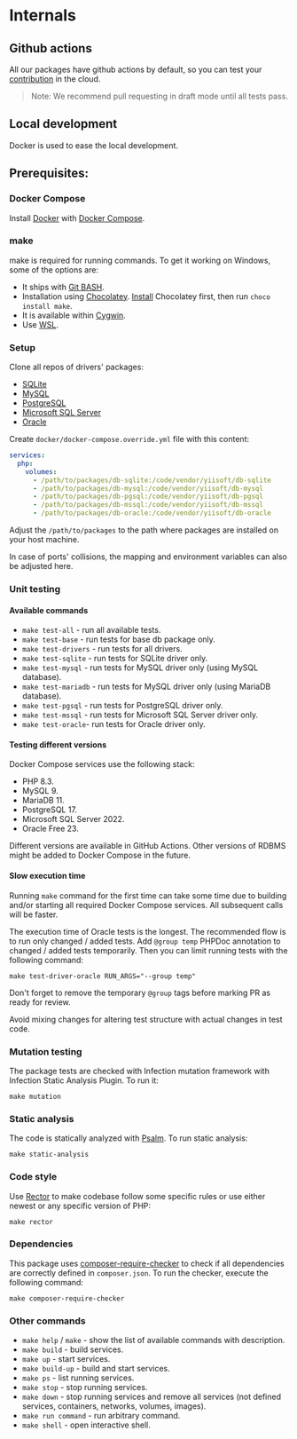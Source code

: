 # Internals

## Github actions

All our packages have github actions by default, so you can test your [contribution](https://github.com/yiisoft/db/blob/master/.github/CONTRIBUTING.md) in the cloud.

> Note: We recommend pull requesting in draft mode until all tests pass.

## Local development

Docker is used to ease the local development.

## Prerequisites:

### Docker Compose

Install [Docker](https://docs.docker.com/get-started/get-docker/) with 
[Docker Compose](https://docs.docker.com/compose/install/).

### make

make is required for running commands. To get it working on Windows, some of the options are:

- It ships with [Git BASH](https://git-scm.com/downloads/win).
- Installation using [Chocolatey](https://chocolatey.org). [Install](https://chocolatey.org/install) Chocolatey first, 
then run `choco install make`.
- It is available within [Cygwin](https://www.cygwin.com/).
- Use [WSL](https://learn.microsoft.com/en-us/windows/wsl/install).

### Setup

Clone all repos of drivers' packages:

- [SQLite](https://github.com/yiisoft/db-sqlite)
- [MySQL](https://github.com/yiisoft/db-mysql)
- [PostgreSQL](https://github.com/yiisoft/db-pgsql)
- [Microsoft SQL Server](https://github.com/yiisoft/db-mssql)
- [Oracle](https://github.com/yiisoft/oracle)

Create `docker/docker-compose.override.yml` file with this content:

```yaml
services:
  php:
    volumes:
      - /path/to/packages/db-sqlite:/code/vendor/yiisoft/db-sqlite
      - /path/to/packages/db-mysql:/code/vendor/yiisoft/db-mysql
      - /path/to/packages/db-pgsql:/code/vendor/yiisoft/db-pgsql
      - /path/to/packages/db-mssql:/code/vendor/yiisoft/db-mssql
      - /path/to/packages/db-oracle:/code/vendor/yiisoft/db-oracle
```

Adjust the `/path/to/packages` to the path where packages are installed on your host machine.

In case of ports' collisions, the mapping and environment variables can also be adjusted here.

### Unit testing

#### Available commands

- `make test-all` - run all available tests.
- `make test-base` - run tests for base db package only.
- `make test-drivers` - run tests for all drivers.
- `make test-sqlite` - run tests for SQLite driver only.
- `make test-mysql` - run tests for MySQL driver only (using MySQL database).
- `make test-mariadb` - run tests for MySQL driver only (using MariaDB database).
- `make test-pgsql` - run tests for PostgreSQL driver only.
- `make test-mssql` - run tests for Microsoft SQL Server driver only.
- `make test-oracle`- run tests for Oracle driver only.

#### Testing different versions

Docker Compose services use the following stack:

- PHP 8.3.
- MySQL 9.
- MariaDB 11.
- PostgreSQL 17.
- Microsoft SQL Server 2022.
- Oracle Free 23.

Different versions are available in GitHub Actions. Other versions of RDBMS might be added to Docker Compose in the 
future.

#### Slow execution time

Running `make` command for the first time can take some time due to building and/or starting all required Docker Compose 
services. All subsequent calls will be faster.

The execution time of Oracle tests is the longest. The recommended flow is to run only changed / added tests. Add 
`@group temp` PHPDoc annotation to changed / added tests temporarily. Then you can limit running tests with the 
following command:

```shell
make test-driver-oracle RUN_ARGS="--group temp"
```

Don't forget to remove the temporary `@group` tags before marking PR as ready for review.

Avoid mixing changes for altering test structure with actual changes in test code.

### Mutation testing

The package tests are checked with Infection mutation framework with Infection Static Analysis Plugin. To run it:

```shell
make mutation
```

### Static analysis

The code is statically analyzed with [Psalm](https://psalm.dev/). To run static analysis:

```shell
make static-analysis
```

### Code style

Use [Rector](https://github.com/rectorphp/rector) to make codebase follow some specific rules or
use either newest or any specific version of PHP:

```shell
make rector
```

### Dependencies

This package uses [composer-require-checker](https://github.com/maglnet/ComposerRequireChecker) to check if all
dependencies are correctly defined in `composer.json`. To run the checker, execute the following command:

```shell
make composer-require-checker
```

### Other commands

- `make help` / `make` - show the list of available commands with description.
- `make build` - build services.
- `make up` - start services.
- `make build-up` - build and start services.
- `make ps` - list running services.
- `make stop` - stop running services.
- `make down` - stop running services and remove all services (not defined services, containers, networks, volumes, 
images).
- `make run command` - run arbitrary command.
- `make shell` - open interactive shell.
